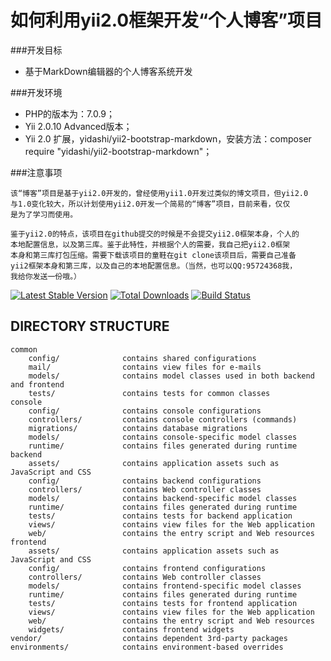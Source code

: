 如何利用yii2.0框架开发“个人博客”项目
===============================

###开发目标
* 基于MarkDown编辑器的个人博客系统开发

###开发环境
* PHP的版本为：7.0.9；
* Yii 2.0.10 Advanced版本；
* Yii 2.0 扩展，yidashi/yii2-bootstrap-markdown，安装方法：composer require "yidashi/yii2-bootstrap-markdown"；

###注意事项

```
该“博客”项目是基于yii2.0开发的，曾经使用yii1.0开发过类似的博文项目，但yii2.0
与1.0变化较大，所以计划使用yii2.0开发一个简易的“博客”项目，目前来看，仅仅
是为了学习而使用。

鉴于yii2.0的特点，该项目在github提交的时候是不会提交yii2.0框架本身，个人的
本地配置信息，以及第三库。鉴于此特性，并根据个人的需要，我自己把yii2.0框架
本身和第三库打包压缩。需要下载该项目的童鞋在git clone该项目后，需要自己准备
yii2框架本身和第三库，以及自己的本地配置信息。（当然，也可以QQ:95724368我，
我给你发送一份哦。）

```

[![Latest Stable Version](https://poser.pugx.org/yiisoft/yii2-app-advanced/v/stable.png)](https://packagist.org/packages/yiisoft/yii2-app-advanced)
[![Total Downloads](https://poser.pugx.org/yiisoft/yii2-app-advanced/downloads.png)](https://packagist.org/packages/yiisoft/yii2-app-advanced)
[![Build Status](https://travis-ci.org/yiisoft/yii2-app-advanced.svg?branch=master)](https://travis-ci.org/yiisoft/yii2-app-advanced)

DIRECTORY STRUCTURE
-------------------

```
common
    config/              contains shared configurations
    mail/                contains view files for e-mails
    models/              contains model classes used in both backend and frontend
    tests/               contains tests for common classes    
console
    config/              contains console configurations
    controllers/         contains console controllers (commands)
    migrations/          contains database migrations
    models/              contains console-specific model classes
    runtime/             contains files generated during runtime
backend
    assets/              contains application assets such as JavaScript and CSS
    config/              contains backend configurations
    controllers/         contains Web controller classes
    models/              contains backend-specific model classes
    runtime/             contains files generated during runtime
    tests/               contains tests for backend application    
    views/               contains view files for the Web application
    web/                 contains the entry script and Web resources
frontend
    assets/              contains application assets such as JavaScript and CSS
    config/              contains frontend configurations
    controllers/         contains Web controller classes
    models/              contains frontend-specific model classes
    runtime/             contains files generated during runtime
    tests/               contains tests for frontend application
    views/               contains view files for the Web application
    web/                 contains the entry script and Web resources
    widgets/             contains frontend widgets
vendor/                  contains dependent 3rd-party packages
environments/            contains environment-based overrides
```
